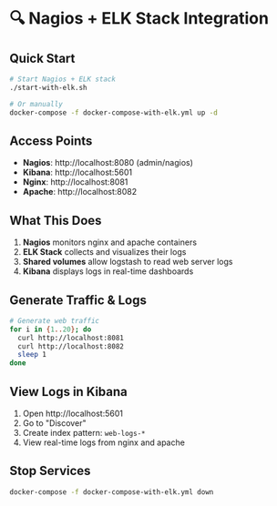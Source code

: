 # 🔍 Nagios + ELK Stack Integration

## Quick Start

```bash
# Start Nagios + ELK stack
./start-with-elk.sh

# Or manually
docker-compose -f docker-compose-with-elk.yml up -d
```

## Access Points

- **Nagios**: http://localhost:8080 (admin/nagios)
- **Kibana**: http://localhost:5601
- **Nginx**: http://localhost:8081
- **Apache**: http://localhost:8082

## What This Does

1. **Nagios** monitors nginx and apache containers
2. **ELK Stack** collects and visualizes their logs
3. **Shared volumes** allow logstash to read web server logs
4. **Kibana** displays logs in real-time dashboards

## Generate Traffic & Logs

```bash
# Generate web traffic
for i in {1..20}; do
  curl http://localhost:8081
  curl http://localhost:8082
  sleep 1
done
```

## View Logs in Kibana

1. Open http://localhost:5601
2. Go to "Discover"
3. Create index pattern: `web-logs-*`
4. View real-time logs from nginx and apache

## Stop Services

```bash
docker-compose -f docker-compose-with-elk.yml down
```
